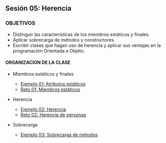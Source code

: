 ## Sesión 05: Herencia

### OBJETIVOS 

- Distinguir las características de los miembros estáticos y finales.
- Aplicar sobrecarga de métodos y constructores.
- Escribir clases que hagan uso de herencia y aplicar sus ventajas en la programación Orientada a Objeto.

#### ORGANIZACION DE LA CLASE 

- Miembros estáticos y finales
	- [Ejemplo 01: Atributos estáticos](Ejemplo-01)
	- [Reto 01: Miembros estáticos](Reto-01)

- Herencia
	- [Ejemplo 02: Herencia](Ejemplo-02)
	- [Reto 02: Herencia de personas](Reto-02)

- Sobrecarga
	- [Ejemplo 03: Sobrecarga de métodos](Ejemplo-03)
